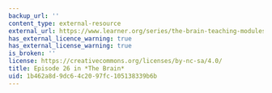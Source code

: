 ```yaml
---
backup_url: ''
content_type: external-resource
external_url: https://www.learner.org/series/the-brain-teaching-modules/schizophrenia-symptoms/
has_external_licence_warning: true
has_external_license_warning: true
is_broken: ''
license: https://creativecommons.org/licenses/by-nc-sa/4.0/
title: Episode 26 in *The Brain*
uid: 1b462a8d-9dc6-4c20-97fc-105138339b6b
---
```

